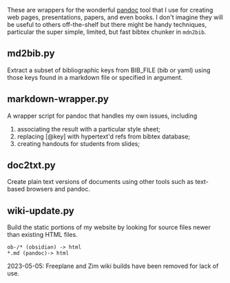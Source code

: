 These are wrappers for the wonderful [pandoc](http://johnmacfarlane.net/pandoc/) tool that I use for creating web pages, presentations, papers, and even books. I don't imagine they will be useful to others off-the-shelf but there might be handy techniques, particular the super simple, limited, but fast bibtex chunker in `mdn2bib`.

## md2bib.py

Extract a subset of bibliographic keys from BIB_FILE (bib or yaml) using those keys found in a markdown file or specified in argument.

## markdown-wrapper.py

A wrapper script for pandoc that handles my own issues, including

1. associating the result with a particular style sheet;
2. replacing [@key] with hypertext'd refs from bibtex database;
3. creating handouts for students from slides;

## doc2txt.py

Create plain text versions of documents using other tools such as text-based browsers and pandoc.

## wiki-update.py

Build the static portions of my website by looking for source files newer than existing HTML files.

    ob-/* (obsidian) -> html
    *.md (pandoc)-> html

2023-05-05: Freeplane and Zim wiki builds have been removed for lack of use.